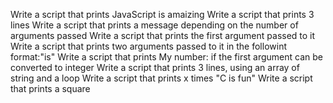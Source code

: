 Write a script that prints JavaScript is amaizing
Write a script that prints 3 lines
Write a script that prints a message depending on the number of arguments passed
Write a script that prints the first argument passed to it
Write a script that prints two arguments passed to it in the followint format:"is"
Write a script that prints My number: <first argument converted in integer> if the first argument can be converted to integer
Write a script that prints 3 lines, using an array of string and a loop
Write a script that prints x times "C is fun"
Write a script that prints a square
